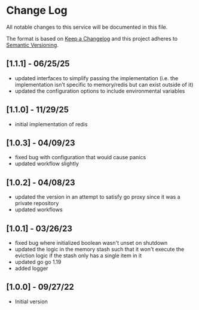 # Change Log

All notable changes to this service will be documented in this file.

The format is based on [Keep a Changelog](http://keepachangelog.com/)
and this project adheres to [Semantic Versioning](http://semver.org/).

## [1.1.1] - 06/25/25

- updated interfaces to simplify passing the implementation (i.e. the implementation isn't specific to memory/redis but can exist outside of it)
- updated the configuration options to include environmental variables

## [1.1.0] - 11/29/25

- initial implementation of redis

## [1.0.3] - 04/09/23

- fixed bug with configuration that would cause panics
- updated workflow slightly

## [1.0.2] - 04/08/23

- updated the version in an attempt to satisfy go proxy since it was a private repository
- updated workflows

## [1.0.1] - 03/26/23

- fixed bug where initialized boolean wasn't unset on shutdown
- updated the logic in the memory stash such that it won't execute the eviction logic if the stash only has a single item in it
- updated go go 1.19
- added logger

## [1.0.0] - 09/27/22

- Initial version
